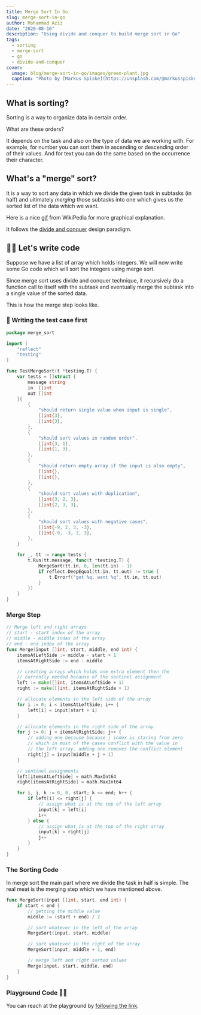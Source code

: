 ```yaml
---
title: Merge Sort In Go
slug: merge-sort-in-go
author: Mohammad Aziz
date: "2020-08-16"
description: "Using divide and conquer to build merge sort in Go"
tags:
  - sorting
  - merge-sort
  - go
  - divide-and-conquer
cover:
  image: blog/merge-sort-in-go/images/green-plant.jpg
  caption: "Photo by [Markus Spiske](https://unsplash.com/@markusspiske?utm_source=unsplash&amp;utm_medium=referral&amp;utm_content=creditCopyText) on [Unsplash](https://unsplash.com/s/photos/sort?utm_source=unsplash&amp;utm_medium=referral&amp;utm_content=creditCopyText)"
---
```


## What is sorting?

Sorting is a way to organize data in certain order.

What are these orders?

It depends on the task and also on the type of data we are working with. For
example, for number you can sort them in ascending or descending order of their
values. And for text you can do the same based on the occurrence their character.

## What's a "merge" sort?

It is a way to sort any data in which we divide the given task in subtasks
(in half) and ultimately _merging_ those subtasks into one which gives us the
sorted list of the data which we want.

Here is a nice [gif](https://upload.wikimedia.org/wikipedia/commons/c/cc/Merge-sort-example-300px.gif)
from WikiPedia for more graphical explanation.

It follows the
[divide and conquer](https://en.wikipedia.org/wiki/Divide-and-conquer_algorithm)
design paradigm.

## 👨‍💻 Let's write code

Suppose we have a list of array which holds integers. We will now write some Go
code which will sort the integers using merge sort.

Since merge sort uses divide and conquer technique, it recursively do a function
call to itself with the subtask and eventually merge the subtask into a single
value of the sorted data.

This is how the merge step looks like.

### 🧪 Writing the test case first

```go
package merge_sort

import (
	"reflect"
	"testing"
)

func TestMergeSort(t *testing.T) {
	var tests = []struct {
		message string
		in  []int
		out []int
	}{
		{
			"should return single value when input is single",
			[]int{3},
			[]int{3},
		},
		{
			"should sort values in random order",
			[]int{3, 1},
			[]int{1, 3},
		},
		{
			"should return empty array if the input is also empty",
			[]int{},
			[]int{},
		},
		{
			"should sort values with duplication",
			[]int{3, 2, 3},
			[]int{2, 3, 3},
		},
		{
			"should sort values with negative cases",
			[]int{-9, 2, 3, -3},
			[]int{-9, -3, 2, 3},
		},
	}

	for _, tt := range tests {
		t.Run(tt.message, func(t *testing.T) {
			MergeSort(tt.in, 0, len(tt.in) - 1)
			if reflect.DeepEqual(tt.in, tt.out) != true {
				t.Errorf("got %q, want %q", tt.in, tt.out)
			}
		})
	}
}
```

### Merge Step

```go
// Merge left and right arrays
// start - start index of the array
// middle - middle index of the array
// end - end index of the array
func Merge(input []int, start, middle, end int) {
	itemsAtLeftSide := middle - start + 1
	itemsAtRightSide := end - middle

	// creating arrays which holds one extra element then the
	// currently needed because of the sentinel assignment
	left := make([]int, itemsAtLeftSide + 1)
	right := make([]int, itemsAtRightSide + 1)

	// allocate elements in the left side of the array
	for i := 0; i < itemsAtLeftSide; i++ {
		left[i] = input[start + i]
	}

	// allocate elements in the right side of the array
	for j := 0; j < itemsAtRightSide; j++ {
		// adding one because because j index is staring from zero
		// which in most of the cases conflict with the value in
		// the left array, adding one removes the conflict element
		right[j] = input[middle + j + 1]
	}

	// sentinel assignments
	left[itemsAtLeftSide] = math.MaxInt64
	right[itemsAtRightSide] = math.MaxInt64

	for i, j, k := 0, 0, start; k <= end; k++ {
		if left[i] <= right[j] {
			// assign what is at the top of the left array
			input[k] = left[i]
			i++
		} else {
			// assign what is at the top of the right array
			input[k] = right[j]
			j++
		}
	}
}
```

### The Sorting Code

In merge sort the main part where we divide the task in half is simple. The real
meat is the merging step which we have mentioned above.

```go
func MergeSort(input []int, start, end int) {
	if start < end {
		// getting the middle value
		middle := (start + end) / 2

		// sort whatever in the left of the array
		MergeSort(input, start, middle)

		// sort whatever in the right of the array
		MergeSort(input, middle + 1, end)

		// merge left and right sorted values
		Merge(input, start, middle, end)
	}
}
```

### Playground Code 🏌️‍♂️

You can reach at the playground by [following the link](https://play.golang.org/p/OEE9daILbFz).
